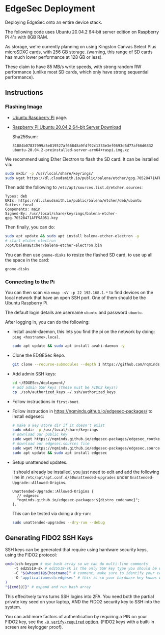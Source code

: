 # EdgeSec Deployment

Deploying EdgeSec onto an entire device stack.

The following code uses Ubuntu 20.04.2 64-bit server edition on Raspberry Pi 4's with 8GB RAM.

As storage, we're currently planning on using
Kingston Canvas Select Plus microSDXC cards, with 256 GB storage.
(warning, this range of SD cards has much lower performance at 128 GB or less).

These claim to have 85 MB/s write speeds, with strong random RW performance
(unlike most SD cards, which only have strong sequential performance).

## Instructions

### Flashing Image

- [Ubuntu Raspberry Pi][1] page.
- [Raspberry Pi Ubuntu 20.04.2 64-bit Server Download][2]


  [1]: https://ubuntu.com/download/raspberry-
  [2]: https://cdimage.ubuntu.com/releases/20.04.2/release/ubuntu-20.04.2-preinstalled-server-arm64+raspi.img.xz

  Sha256sum:

  ```
  31884b07837099a5e819527af66848a9f4f92c1333e3ef0693d6d77af66d6832  ubuntu-20.04.2-preinstalled-server-arm64+raspi.img.xz
  ```

We recommend using Ether Electron to flash the SD card. It can be installed via:

```bash
sudo mkdir -p /usr/local/share/keyrings/
sudo wget https://dl.cloudsmith.io/public/balena/etcher/gpg.70528471AFF9A051.key -O /usr/local/share/keyrings/balena-etcher-gpg.70528471AFF9A051.key
```

Then add the following to `/etc/apt/sources.list.d/etcher.sources`:

```sources
Types: deb
URIs: https://dl.cloudsmith.io/public/balena/etcher/deb/ubuntu
Suites: focal
Components: main
Signed-By: /usr/local/share/keyrings/balena-etcher-gpg.70528471AFF9A051.key
```

Then finally, you can do:

```bash
sudo apt update && sudo apt install balena-etcher-electron -y
# start etcher electron
/opt/balenaEtcher/balena-etcher-electron.bin
```

You can then use `gnome-disks` to resize the flashed SD card, to use up all the space in the card:

```bash
gnome-disks
```

### Connecting to the Pi

You can then scan via `nmap -sV -p 22 192.168.1.*` to find devices on the local
network that have an open SSH port. One of them should be the Ubuntu Raspberry Pi.

The default login details are username `ubuntu` and password `ubuntu`.

After logging in, you can do the following:

- Install avahi-daemon, this lets you find the pi on the network by doing:
  `ping <hostname>.local`.

  ```bash
  sudo apt update && sudo apt install avahi-daemon -y
  ````

- Clone the EDGESec Repo.

  ```bash
  git clone --recurse-submodules --depth 1 https://github.com/nqminds/EDGESec.git --branch deployment
  ```

- Add admin SSH keys:

  ```bash
  cd ~/EDGESec/deployment/
  # add admin SSH keys (these must be FIDO2 keys!)
  cp ./ssh/authorized_keys ~/.ssh/authorized_keys
  ```
- Follow instructions in `first-boot`.
- Follow instruction in https://nqminds.github.io/edgesec-packages/ to install edgesec:
  
  ```bash
  # make a key store dir if it doesn't exist
  sudo mkdir -p /usr/local/share/keyrings
  # download our public key
  sudo wget https://nqminds.github.io/edgesec-packages/edgesec_rootkey_pub.gpg -O /usr/local/share/keyrings/edgesec_rootkey_pub.gpg
  # download our edgesec.sources file
  sudo wget https://nqminds.github.io/edgesec-packages/edgesec.sources -O /etc/apt/sources.list.d/edgesec.sources
  sudo apt update && sudo apt install edgesec
  ```
- Setup unattended updates.
  
  It should already be installed, you just need to edit and add the following line
  in `/etc/apt/apt.conf.d/50unattended-upgrades` under `Unattended-Upgrade::Allowed-Origins`.

  ```
  Unattended-Upgrade::Allowed-Origins {
    // edgesec
    "nqminds.github.io/edgesec-packages:${distro_codename}";
  };
  ```

  This can be tested via doing a dry-run:

  ```bash
  sudo unattended-upgrades --dry-run --debug
  ```

## Generating FIDO2 SSH Keys

SSH keys can be generated that require using hardware security keys, using the FIDO2 protocol:

```bash
cmd=(ssh-keygen # use bash array so we can do multi-line comments
    -t ed25519-sk # ed25519-sk is the only SSH key type you should be using
    -C "$(whoami)@$(hostname)" # comment, make sure to identify your computer's name
    -O 'application=ssh:edgesec' # this is so your hardware key knows what you are signing for
)
"${cmd[@]}" # expand and run bash array
```

This effecitvely turns turns SSH logins into 2FA.
You need both the partial private key seed on your laptop, AND the FIDO2 security key
to SSH into the system.

You can add more factors of authentication by requiring a PIN on your FIDO2 key,
see the [`-O verify-required` option](https://man.openbsd.org/ssh-keygen.1#verify-required).
(FIDO2 keys with a built-in screen are keylogger proof).
